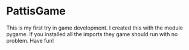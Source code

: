 # PattisGame
This is my first try in game development. I created this with the module pygame.
If you installed all the imports they game should run with no problem.
Have fun!
